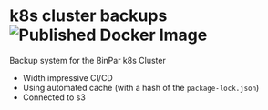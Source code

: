 # k8s cluster backups ![Published Docker Image](https://github.com/BinPar/k8s-cluster-backups/workflows/Publish%20Docker%20image/badge.svg)

Backup system for the BinPar k8s Cluster

- Width impressive CI/CD
- Using automated cache (with a hash of the `package-lock.json`)
- Connected to s3
